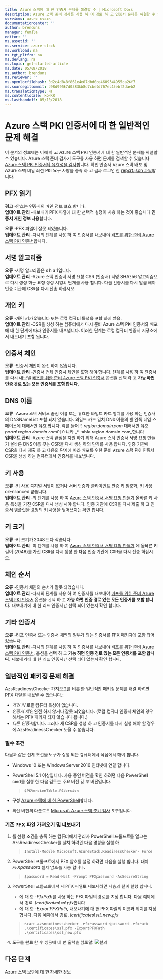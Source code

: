 ```yaml
---
title: Azure 스택에 대 한 인증서 문제를 해결할 수 | Microsoft Docs
description: Azure 스택 준비 검사를 사용 하 여 검토 하 고 인증서 문제를 해결할 수 있습니다.
services: azure-stack
documentationcenter: ''
author: brenduns
manager: femila
editor: ''
ms.assetid: ''
ms.service: azure-stack
ms.workload: na
ms.tgt_pltfrm: na
ms.devlang: na
ms.topic: get-started-article
ms.date: 05/08/2018
ms.author: brenduns
ms.reviewer: ''
ms.openlocfilehash: 0d2c4d848f861e4e07dbd0de4609344955ca26f7
ms.sourcegitcommit: d98d99567d0383bb8d7cbe2d767ec15ebf2daeb2
ms.translationtype: MT
ms.contentlocale: ko-KR
ms.lasthandoff: 05/10/2018
---
```

# <a name="remediate-common-issues-for-azure-stack-pki-certificates"></a>Azure 스택 PKI 인증서에 대 한 일반적인 문제 해결
이 문서의 정보에는 이해 하 고 Azure 스택 PKI 인증서에 대 한 일반적인 문제를 해결할 수 있습니다. Azure 스택 준비 검사기 도구를 사용 하면 문제를 검색할 수 있습니다 [Azure 스택 PKI 인증서의 유효성을 검사](azure-stack-validate-pki-certs.md)합니다. 확인 인증서 Azure 스택 배포 및 Azure 스택 비밀 회전 PKI 요구 사항을 충족 하 고 결과 로그인 한 [report.json 파일](azure-stack-validation-report.md)합니다.  

## <a name="read-pfx"></a>PFX 읽기
**경고** -암호는 인증서의 개인 정보 보호 합니다.  
**업데이트 관리** -내보내기 PFX 파일에 대 한 선택적 설정이 사용 하는 것이 좋습니다 **인증서 개인 정보 사용**합니다.  

**오류** -PFX 파일이 잘못 되었습니다.  
**업데이트 관리** -다시의 단계를 사용 하 여 인증서를 내보내야 [배포를 위한 준비 Azure 스택 PKI 인증서](azure-stack-prepare-pki-certs.md)합니다.

## <a name="signature-algorithm"></a>서명 알고리즘
**오류** -서명 알고리즘은 s h a 1입니다.    
**업데이트 관리** -Azure 스택 인증서 서명 요청 CSR (인증서) 서명 SHA256 알고리즘으로 다시 생성 하는 요청 생성 서명의 단계를 사용 합니다. 다음 인증서를 다시 발급 해야 인증 기관에 CSR을 다시 전송 하십시오.

## <a name="private-key"></a>개인 키
**오류** -개인 키가 없습니다 또는 로컬 컴퓨터 특성을 포함 하지 않음.  
**업데이트 관리** -CSR을 생성 하는 컴퓨터에서 다시 준비 Azure 스택 PKI 인증서의 배포에 대 한 단계에 따라 인증서를 내보냅니다. 이러한 단계는 로컬 컴퓨터 인증서 저장소에서 내보내기 포함 됩니다.

## <a name="certificate-chain"></a>인증서 체인
**오류** -인증서 체인이 완전 하지 않습니다.  
**업데이트 관리** -인증서 전체 인증서 체인을 포함 해야 합니다.  단계를 사용 하 여 인증서를 다시 내보낼 [배포를 위한 준비 Azure 스택 PKI 인증서](azure-stack-prepare-pki-certs.md) 옵션을 선택 하 고 **가능 하면 인증 경로 있는 모든 인증서를 포함 합니다.**

## <a name="dns-names"></a>DNS 이름
**오류** -Azure 스택 서비스 끝점 이름 또는 유효한 와일드 카드 일치를 사용 하는 인증서의 DNSNameList 포함 되지 않습니다.  와일드 카드 일치 DNS 이름의 맨 왼쪽 네임 스페이스에 대해서만 유효 합니다. 예를 들어 _*. region.domain.com_ 대해서만 유효 *portal.region.domain.com*이 아니라 _*. table.region.domain.com_합니다.  
**업데이트 관리** -Azure 스택 끝점을 지원 하기 위해 Azure 스택 인증서 서명 요청 만들기 올바른 DNS 이름 갖는 CSR을 다시 생성 하의 단계를 사용 합니다. 인증 기관에 CSR을 다시 제출 하 고 다음의 단계에 따라 [배포를 위한 준비 Azure 스택 PKI 인증서](azure-stack-prepare-pki-certs.md) CSR을 생성 하는 컴퓨터에서 인증서를 내보냅니다.  

## <a name="key-usage"></a>키 사용
**오류** -키 사용 디지털 서명이 없거나 서버 인증과 클라이언트 인증 키 암호화, 키 사용 orEnhanced 없습니다.  
**업데이트 관리** -의 단계를 사용 하 여 [Azure 스택 인증서 서명 요청 만들기](azure-stack-get-pki-certs.md) 올바른 키 사용 특성을 가진 CSR을 다시 생성 해야 합니다.  인증 기관에 CSR을 다시 제출 하 고 인증서 템플릿을 요청의 키 사용을 덮어쓰지는 확인 합니다.

## <a name="key-size"></a>키 크기
**오류** -키 크기가 2048 보다 작습니다.    
**업데이트 관리** -의 단계를 사용 하 여 [Azure 스택 인증서 서명 요청 만들기](azure-stack-get-pki-certs.md) 에 올바른 키 길이 (2048)를 가진 CSR을 다시 생성 한 다음 인증 기관에 CSR을 다시 전송 하십시오.

## <a name="chain-order"></a>체인 순서
**오류** -인증서 체인의 순서가 잘못 되었습니다.  
**업데이트 관리** -다시의 단계를 사용 하 여 인증서를 내보내야 [배포를 위한 준비 Azure 스택 PKI 인증서](azure-stack-prepare-pki-certs.md) 옵션을 선택 하 고 **가능 하면 인증 경로 있는 모든 인증서를 포함 합니다.** 내보내기에 대 한 리프 인증서만 선택 되어 있는지 확인 합니다. 

## <a name="other-certificates"></a>기타 인증서
**오류** -리프 인증서 또는 인증서 체인의 일부가 되는 인증서를 PFX 패키지에 포함 되어 있습니다.  
**업데이트 관리** -다시의 단계를 사용 하 여 인증서를 내보내야 [배포를 위한 준비 Azure 스택 PKI 인증서](azure-stack-prepare-pki-certs.md), 옵션을 선택 하 고 **가능 하면 인증 경로 있는 모든 인증서를 포함 합니다.** 내보내기에 대 한 리프 인증서만 선택 되어 있는지 확인 합니다.

## <a name="fix-common-packaging-issues"></a>일반적인 패키징 문제 해결
AzsReadinessChecker 가져오고를 비롯 한 일반적인 패키징 문제를 해결 하려면 PFX 파일을 내보낼 수 있습니다.: 
 - *개인 키* 로컬 컴퓨터 특성이 없습니다.
 - *인증서 체인* 완전 하지 않거나 잘못 되었습니다. (로컬 컴퓨터 인증서 체인의 경우 해서는 PFX 패키지 되지 않습니다 됩니다.) 
 - *다른 인증서*합니다.
그러나 새 CSR을 생성 하 고 인증서를 다시 실행 해야 할 경우에 AzsReadinessChecker 도울 수 없습니다. 

### <a name="prerequisites"></a>필수 조건
다음과 같은 전제 조건을 도구가 실행 되는 컴퓨터에서 직접에서 해야 합니다. 
 - Windows 10 또는 Windows Server 2016 인터넷에 연결 합니다.
 - PowerShell 5.1 이상입니다. 사용 중인 버전을 확인 하려면 다음 PowerShell cmd를 실행 한 다음 검토는 *주요* 버전 및 *부* 버전입니다.

   > `$PSVersionTable.PSVersion`
 - 구성 [Azure 스택에 대 한 PowerShell](azure-stack-powershell-install.md)합니다. 
 - 최신 버전의 다운로드 [Microsoft Azure 스택 준비 검사](https://aka.ms/AzsReadinessChecker) 도구입니다.

### <a name="import-and-export-an-existing-pfx-file"></a>기존 PFX 파일 가져오기 및 내보내기
1. 를 선행 조건을 충족 하는 컴퓨터에서 관리자 PowerShell 프롬프트를 열고는 AzsReadinessChecker를 설치 하려면 다음 명령을 실행 하  
   > `Install-Module Microsoft.AzureStack.ReadinessChecker- Force`

2. PowerShell 프롬프트에서 PFX 암호를 설정 하려면 다음을 실행 합니다. 대체 *PFXpassword* 실제 암호를 사용 합니다. 
   > `$password = Read-Host -Prompt PFXpassword -AsSecureString`

3. PowerShell 프롬프트에서 새 PFX 파일로 내보내려면 다음과 같이 실행 합니다.
   - 에 대 한 *-PfxPath*를 사용 하는 PFX 파일의 경로를 지정 합니다.  다음 예제에서 경로 *.\certificates\ssl.pfx*합니다.
   - 에 대 한 *-ExportPFXPath*, 내보내기에 대 한 PFX 파일의 이름과 위치를 지정 합니다.  다음 예제에서 경로 *.\certificates\ssl_new.pfx*

   > `Start-AzsReadinessChecker -PfxPassword $password -PfxPath .\certificates\ssl.pfx -ExportPFXPath .\certificates\ssl_new.pfx`  

4. 도구를 완료 한 후 성공에 대 한 출력을 검토할: ![결과](./media/azure-stack-remediate-certs/remediate-results.png)

## <a name="next-steps"></a>다음 단계
[Azure 스택 보안에 대 한 자세한 정보](azure-stack-rotate-secrets.md)